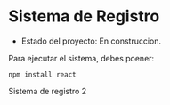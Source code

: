 <h1> Sistema de Registro</h1>

- Estado del proyecto: En construccion.

Para ejecutar el sistema, debes poener:

```npm install react```

Sistema de registro 2
